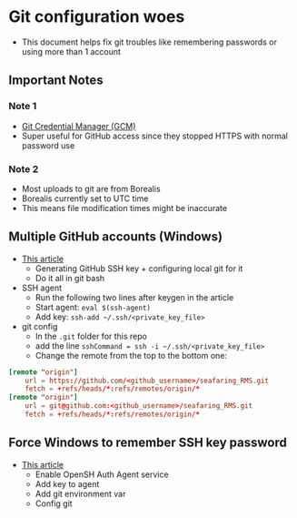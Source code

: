 # Git configuration woes

- This document helps fix git troubles like remembering passwords or using more than 1 account

## Important Notes

### Note 1

- [Git Credential Manager (GCM)](https://github.com/git-ecosystem/git-credential-manager)
- Super useful for GitHub access since they stopped HTTPS with normal password use

### Note 2

- Most uploads to git are from Borealis
- Borealis currently set to UTC time
- This means file modification times might be inaccurate

## Multiple GitHub accounts (Windows)

- [This article](https://medium.com/@pinglinh/how-to-have-2-github-accounts-on-one-machine-windows-69b5b4c5b14e)
  - Generating GitHub SSH key + configuring local git for it
  - Do it all in git bash
- SSH agent
  - Run the following two lines after keygen in the article
  - Start agent: `eval $(ssh-agent)`
  - Add key: `ssh-add ~/.ssh/<private_key_file>`
- git config
  - In the `.git` folder for this repo
  - add the line `sshCommand = ssh -i ~/.ssh/<private_key_file>`
  - Change the remote from the top to the bottom one:

```conf
[remote "origin"]
    url = https://github.com/<github_username>/seafaring_RMS.git
    fetch = +refs/heads/*:refs/remotes/origin/*
[remote "origin"]
    url = git@github.com:<github_username>/seafaring_RMS.git
    fetch = +refs/heads/*:refs/remotes/origin/*
```

## Force Windows to remember SSH key password

- [This article](https://stackoverflow.com/questions/8518515/how-to-make-windows-remember-my-passphrase-key)
  - Enable OpenSH Auth Agent service
  - Add key to agent
  - Add git environment var
  - Config git

